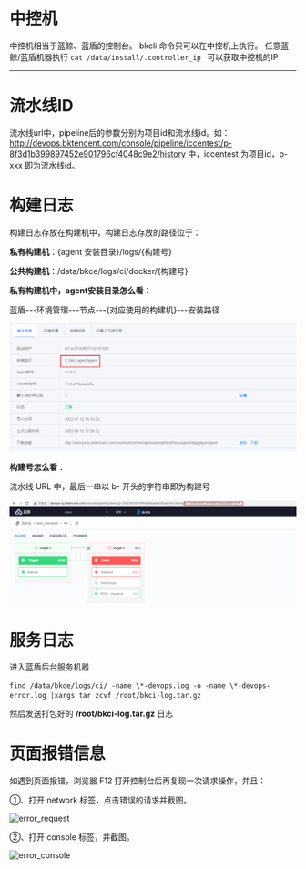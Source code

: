 # 中控机
中控机相当于蓝鲸、蓝盾的控制台。 bkcli 命令只可以在中控机上执行。
任意蓝鲸/蓝盾机器执行 ```cat /data/install/.controller_ip ```  可以获取中控机的IP

---

# 流水线ID

流水线url中，pipeline后的参数分别为项目id和流水线id。如：http://devops.bktencent.com/console/pipeline/iccentest/p-8f3d1b399897452e901796cf4048c9e2/history 中，iccentest 为项目id，p-xxx 即为流水线id。



# 构建日志

构建日志存放在构建机中，构建日志存放的路径位于：

**私有构建机**：{agent 安装目录}/logs/{构建号}

**公共构建机**：/data/bkce/logs/ci/docker/{构建号}



**私有构建机中，agent安装目录怎么看**：

蓝盾---环境管理---节点---{对应使用的构建机}---安装路径

![agent安装目录](../../.gitbook/assets/build_log_url.png)

**构建号怎么看**：

流水线 URL 中，最后一串以 b- 开头的字符串即为构建号

![构建号](../../.gitbook/assets/build_id.png)

# 服务日志

进入蓝盾后台服务机器

```find /data/bkce/logs/ci/ -name \*-devops.log -o -name \*-devops-error.log |xargs tar zcvf /root/bkci-log.tar.gz```

然后发送打包好的 **/root/bkci-log.tar.gz** 日志



# 页面报错信息

如遇到页面报错，浏览器 F12 打开控制台后再复现一次请求操作，并且：

①、打开 network 标签，点击错误的请求并截图。

![error_request](../../.gitbook/assets/error_request.png)



②、打开 console 标签，并截图。

![error_console](../../.gitbook/assets/weberror_console.png)



